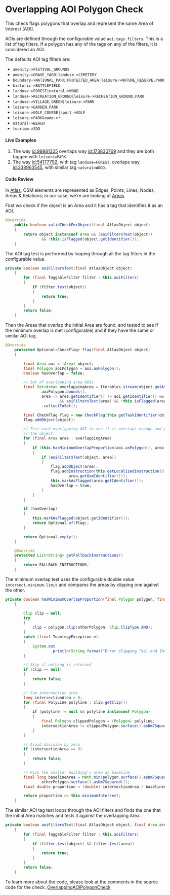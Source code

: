 # Overlapping AOI Polygon Check 

This check flags polygons that overlap and represent the same Area of Interest (AOI).

AOIs are defined through the configurable value `aoi.tags.filters`. This is a list of tag filters. If a polygon has any of the tags on any of the filters, it is considered an AOI.

The defaults AOI tag filters are:  

* `amenity->FESTIVAL_GROUNDS`
* `amenity->GRAVE_YARD|landuse->CEMETERY`
* `boundary->NATIONAL_PARK,PROTECTED_AREA|leisure->NATURE_RESERVE,PARK`
* `historic->BATTLEFIELD`
* `landuse->FOREST|natural->WOOD`
* `landuse->RECREATION_GROUND|leisure->RECREATION_GROUND,PARK`
* `landuse->VILLAGE_GREEN|leisure->PARK`
* `leisure->GARDEN,PARK`
* `leisure->GOLF_COURSE|sport->GOLF`
* `leisure->PARK&name->*`
* `natural->BEACH`
* `tourism->ZOO`

#### Live Examples

1. The way [id:99881325](https://www.openstreetmap.org/way/99881325) overlaps way [id:173830769](https://www.openstreetmap.org/way/173830769) and they are both tagged with `leisure=PARK`.
2. The way [id:54177792](https://www.openstreetmap.org/way/54177792), with tag `landuse=FOREST`, overlaps way [id:338963545](https://www.openstreetmap.org/way/338963545), with similar tag `natural=WOOD`.

#### Code Review

In [Atlas](https://github.com/osmlab/atlas), OSM elements are represented as Edges, Points, Lines, Nodes, Areas & Relations; in our case, we’re are looking at [Areas](https://github.com/osmlab/atlas/blob/dev/src/main/java/org/openstreetmap/atlas/geography/atlas/items/Area.java).

First we check if the object is an Area and it has a tag that identifies it as an AOI.

```java
@Override
    public boolean validCheckForObject(final AtlasObject object)
    {
        return object instanceof Area && (aoiFiltersTest(object))
                && !this.isFlagged(object.getIdentifier());
    }
```

The AOI tag test is performed by looping through all the tag filters in the configurable value.

```java
private boolean aoiFiltersTest(final AtlasObject object)
    {
        for (final TaggableFilter filter : this.aoiFilters)
        {
            if (filter.test(object))
            {
                return true;
            }
        }
        return false;
    }
```

Then the Areas that overlap the initial Area are found, and tested to see if the minimum overlap is met (configurable) and if they have the same or similar AOI tag.

```java
@Override
    protected Optional<CheckFlag> flag(final AtlasObject object)
    {

        final Area aoi = (Area) object;
        final Polygon aoiPolygon = aoi.asPolygon();
        boolean hasOverlap = false;

        // Set of overlapping area AOIs
        final Set<Area> overlappingArea = Iterables.stream(object.getAtlas().areasIntersecting(
                aoiPolygon.bounds(),
                area -> area.getIdentifier() != aoi.getIdentifier() && area.intersects(aoiPolygon)
                        && aoiFiltersTest(area) && !this.isFlagged(area.getIdentifier())))
                .collectToSet();

        final CheckFlag flag = new CheckFlag(this.getTaskIdentifier(object));
        flag.addObject(object);

        // Test each overlapping AOI to see if it overlaps enough and passes the same AOI filter as
        // the object
        for (final Area area : overlappingArea)
        {
            if (this.hasMinimumOverlapProportion(aoi.asPolygon(), area.asPolygon()))
            {
                if (aoiFiltersTest(object, area))
                {
                    flag.addObject(area);
                    flag.addInstruction(this.getLocalizedInstruction(0, object.getOsmIdentifier(),
                            area.getOsmIdentifier()));
                    this.markAsFlagged(area.getIdentifier());
                    hasOverlap = true;
                }
            }
        }

        if (hasOverlap)
        {
            this.markAsFlagged(object.getIdentifier());
            return Optional.of(flag);
        }

        return Optional.empty();
    }

    @Override
    protected List<String> getFallbackInstructions()
    {
        return FALLBACK_INSTRUCTIONS;
    }
```

The minimum overlap test uses the configurable double value `intersect.minimum.limit` and compares the areas by clipping one against the other.

```java
private boolean hasMinimumOverlapProportion(final Polygon polygon, final Polygon otherPolygon)
    {

        Clip clip = null;
        try
        {
            clip = polygon.clip(otherPolygon, Clip.ClipType.AND);
        }
        catch (final TopologyException e)
        {
            System.out
                    .println(String.format("Error clipping [%s] and [%s].", polygon, otherPolygon));
        }

        // Skip if nothing is returned
        if (clip == null)
        {
            return false;
        }

        // Sum intersection area
        long intersectionArea = 0;
        for (final PolyLine polyline : clip.getClip())
        {
            if (polyline != null && polyline instanceof Polygon)
            {
                final Polygon clippedPolygon = (Polygon) polyline;
                intersectionArea += clippedPolygon.surface().asDm7Squared();
            }
        }

        // Avoid division by zero
        if (intersectionArea == 0)
        {
            return false;
        }

        // Pick the smaller building's area as baseline
        final long baselineArea = Math.min(polygon.surface().asDm7Squared(),
                otherPolygon.surface().asDm7Squared());
        final double proportion = (double) intersectionArea / baselineArea;

        return proportion >= this.minimumIntersect;
    }
```

The similar AOI tag test loops through the AOI filters and finds the one that the initial Area matches and tests it against the overlapping Area.

```java
private boolean aoiFiltersTest(final AtlasObject object, final Area area)
    {
        for (final TaggableFilter filter : this.aoiFilters)
        {
            if (filter.test(object) && filter.test(area))
            {
                return true;
            }
        }
        return false;
    }
```

To learn more about the code, please look at the comments in the source code for the check.
[OverlappingAOIPolygonCheck](../../src/main/java/org/openstreetmap/atlas/checks/validation/areas/OverlappingAOIPolygonCheck.java)
